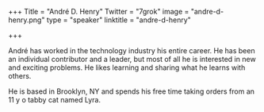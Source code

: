 +++
Title = "André D. Henry"
Twitter = "7grok"
image = "andre-d-henry.png"
type = "speaker"
linktitle = "andre-d-henry"

+++

André has worked in the technology industry his entire career. He has been an individual contributor and a leader, but most of all he is interested in new and exciting problems. He likes learning and sharing what he learns with others. 

He is based in Brooklyn, NY and spends his free time taking orders from an 11 y o tabby cat named Lyra.
